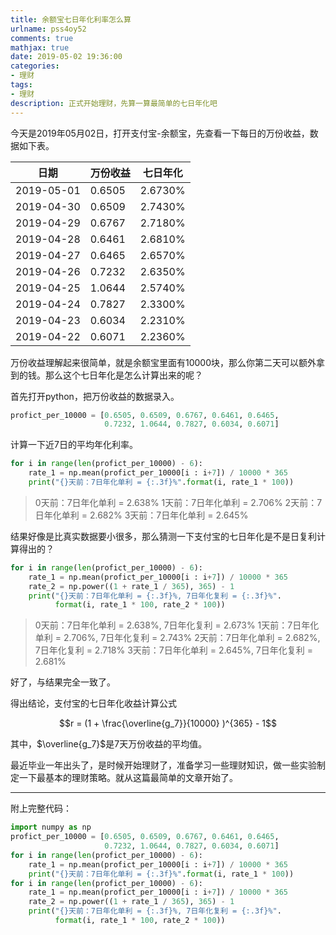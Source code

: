 ```yaml
---
title: 余额宝七日年化利率怎么算
urlname: pss4oy52
comments: true
mathjax: true
date: 2019-05-02 19:36:00
categories:
- 理财
tags:
- 理财
description: 正式开始理财，先算一算最简单的七日年化吧
---
```


今天是2019年05月02日，打开支付宝-余额宝，先查看一下每日的万份收益，数据如下表。

| 日期       | 万份收益 | 七日年化 |
| ---------- | -------- | -------- |
| 2019-05-01 | 0.6505   | 2.6730%  |
| 2019-04-30 | 0.6509   | 2.7430%  |
| 2019-04-29 | 0.6767   | 2.7180%  |
| 2019-04-28 | 0.6461   | 2.6810%  |
| 2019-04-27 | 0.6465   | 2.6570%  |
| 2019-04-26 | 0.7232   | 2.6350%  |
| 2019-04-25 | 1.0644   | 2.5740%  |
| 2019-04-24 | 0.7827   | 2.3300%  |
| 2019-04-23 | 0.6034   | 2.2310%  |
| 2019-04-22 | 0.6071   | 2.2360%  |

万份收益理解起来很简单，就是余额宝里面有10000块，那么你第二天可以额外拿到的钱。那么这个七日年化是怎么计算出来的呢？

首先打开python，把万份收益的数据录入。

```python
profict_per_10000 = [0.6505, 0.6509, 0.6767, 0.6461, 0.6465, 
                     0.7232, 1.0644, 0.7827, 0.6034, 0.6071]
```

计算一下近7日的平均年化利率。

```python
for i in range(len(profict_per_10000) - 6):
    rate_1 = np.mean(profict_per_10000[i : i+7]) / 10000 * 365
    print("{}天前：7日年化单利 = {:.3f}%".format(i, rate_1 * 100))
```

> 0天前：7日年化单利 = 2.638%
> 1天前：7日年化单利 = 2.706%
> 2天前：7日年化单利 = 2.682%
> 3天前：7日年化单利 = 2.645%

结果好像是比真实数据要小很多，那么猜测一下支付宝的七日年化是不是日复利计算得出的？

```python
for i in range(len(profict_per_10000) - 6):
    rate_1 = np.mean(profict_per_10000[i : i+7]) / 10000 * 365
    rate_2 = np.power((1 + rate_1 / 365), 365) - 1
    print("{}天前：7日年化单利 = {:.3f}%, 7日年化复利 = {:.3f}%".
          format(i, rate_1 * 100, rate_2 * 100))
```

> 0天前：7日年化单利 = 2.638%, 7日年化复利 = 2.673%
> 1天前：7日年化单利 = 2.706%, 7日年化复利 = 2.743%
> 2天前：7日年化单利 = 2.682%, 7日年化复利 = 2.718%
> 3天前：7日年化单利 = 2.645%, 7日年化复利 = 2.681%

好了，与结果完全一致了。

得出结论，支付宝的七日年化收益计算公式

$$r = (1 + \frac{\overline{g_7}}{10000} )^{365} - 1$$

其中，$\overline{g_7}$是7天万份收益的平均值。

最近毕业一年出头了，是时候开始理财了，准备学习一些理财知识，做一些实验制定一下最基本的理财策略。就从这篇最简单的文章开始了。

---

附上完整代码：

```python
import numpy as np
profict_per_10000 = [0.6505, 0.6509, 0.6767, 0.6461, 0.6465, 
                     0.7232, 1.0644, 0.7827, 0.6034, 0.6071]
for i in range(len(profict_per_10000) - 6):
    rate_1 = np.mean(profict_per_10000[i : i+7]) / 10000 * 365
    print("{}天前：7日年化单利 = {:.3f}%".format(i, rate_1 * 100))
for i in range(len(profict_per_10000) - 6):
    rate_1 = np.mean(profict_per_10000[i : i+7]) / 10000 * 365
    rate_2 = np.power((1 + rate_1 / 365), 365) - 1
    print("{}天前：7日年化单利 = {:.3f}%, 7日年化复利 = {:.3f}%".
          format(i, rate_1 * 100, rate_2 * 100))
```

